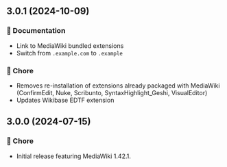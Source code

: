 ## 3.0.1 (2024-10-09)

### 📖 Documentation

- Link to MediaWiki bundled extensions
- Switch from `.example.com` to `.example`

### 🏡 Chore

- Removes re-installation of extensions already packaged with MediaWiki (ConfirmEdit, Nuke, Scribunto, SyntaxHighlight_Geshi, VisualEditor)
- Updates Wikibase EDTF extension

## 3.0.0 (2024-07-15)

### 🏡 Chore

- Initial release featuring MediaWiki 1.42.1.
